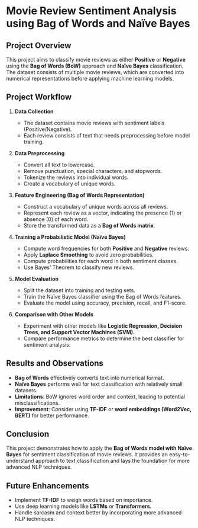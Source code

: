 # Movie Review Sentiment Analysis using Bag of Words and Naïve Bayes

## **Project Overview**
This project aims to classify movie reviews as either **Positive** or **Negative** using the **Bag of Words (BoW)** approach and **Naïve Bayes** classification. The dataset consists of multiple movie reviews, which are converted into numerical representations before applying machine learning models.

## **Project Workflow**

1. **Data Collection**  
   - The dataset contains movie reviews with sentiment labels (Positive/Negative).  
   - Each review consists of text that needs preprocessing before model training.

2. **Data Preprocessing**  
   - Convert all text to lowercase.  
   - Remove punctuation, special characters, and stopwords.  
   - Tokenize the reviews into individual words.  
   - Create a vocabulary of unique words.

3. **Feature Engineering (Bag of Words Representation)**  
   - Construct a vocabulary of unique words across all reviews.  
   - Represent each review as a vector, indicating the presence (1) or absence (0) of each word.  
   - Store the transformed data as a **Bag of Words matrix**.

4. **Training a Probabilistic Model (Naïve Bayes)**  
   - Compute word frequencies for both **Positive** and **Negative** reviews.  
   - Apply **Laplace Smoothing** to avoid zero probabilities.  
   - Compute probabilities for each word in both sentiment classes.  
   - Use Bayes’ Theorem to classify new reviews.

5. **Model Evaluation**  
   - Split the dataset into training and testing sets.  
   - Train the Naïve Bayes classifier using the Bag of Words features.  
   - Evaluate the model using accuracy, precision, recall, and F1-score.

6. **Comparison with Other Models**  
   - Experiment with other models like **Logistic Regression, Decision Trees, and Support Vector Machines (SVM)**.  
   - Compare performance metrics to determine the best classifier for sentiment analysis.

## **Results and Observations**
- **Bag of Words** effectively converts text into numerical format.
- **Naïve Bayes** performs well for text classification with relatively small datasets.
- **Limitations**: BoW ignores word order and context, leading to potential misclassifications.
- **Improvement**: Consider using **TF-IDF** or **word embeddings (Word2Vec, BERT)** for better performance.

## **Conclusion**
This project demonstrates how to apply the **Bag of Words model with Naïve Bayes** for sentiment classification of movie reviews. It provides an easy-to-understand approach to text classification and lays the foundation for more advanced NLP techniques.

## **Future Enhancements**
- Implement **TF-IDF** to weigh words based on importance.
- Use deep learning models like **LSTMs** or **Transformers**.
- Handle sarcasm and context better by incorporating more advanced NLP techniques.
